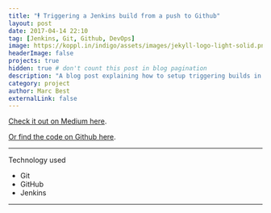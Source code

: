 ```yaml
---
title: "🕴️ Triggering a Jenkins build from a push to Github"
layout: post
date: 2017-04-14 22:10
tag: [Jenkins, Git, Github, DevOps]
image: https://koppl.in/indigo/assets/images/jekyll-logo-light-solid.png
headerImage: false
projects: true
hidden: true # don't count this post in blog pagination
description: "A blog post explaining how to setup triggering builds in Jenkins from a push to Github"
category: project
author: Marc Best
externalLink: false
---
```


[Check it out on Medium here](https://medium.com/@marc_best/trigger-a-jenkins-build-from-a-github-push-b922468ef1ae).

[Or find the code on Github here](https://github.com/marcbest/heroku-resque-redistogo-example).

---

Technology used

- Git
- GitHub
- Jenkins

---


